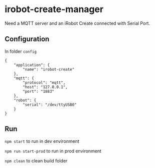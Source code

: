 # irobot-create-manager
Need a MQTT server and an iRobot Create connected with Serial Port.

## Configuration
In folder `config`

```
{
    "application": {
        "name": "irobot-create"
    },
    "mqtt": {
        "protocol": "mqtt",
        "host": "127.0.0.1",
        "port": "1883"
    },
    "robot": {
        "serial": "/dev/ttyUSB0"
    }
}
```

## Run
`npm start` to run in dev environment

`npm run start-prod` to run in prod environment

`npm clean` to clean build folder
